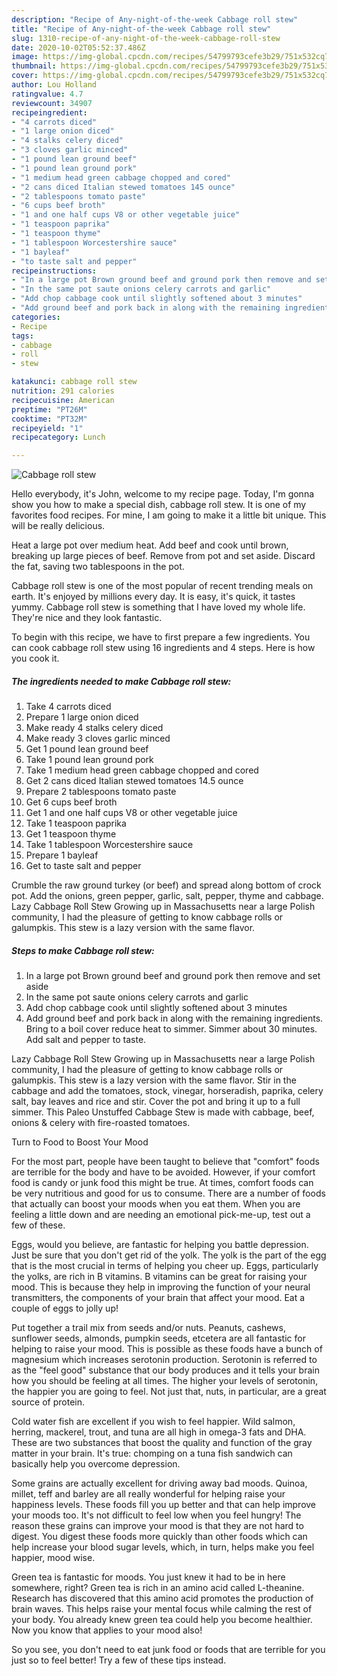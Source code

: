 ```yaml
---
description: "Recipe of Any-night-of-the-week Cabbage roll stew"
title: "Recipe of Any-night-of-the-week Cabbage roll stew"
slug: 1310-recipe-of-any-night-of-the-week-cabbage-roll-stew
date: 2020-10-02T05:52:37.486Z
image: https://img-global.cpcdn.com/recipes/54799793cefe3b29/751x532cq70/cabbage-roll-stew-recipe-main-photo.jpg
thumbnail: https://img-global.cpcdn.com/recipes/54799793cefe3b29/751x532cq70/cabbage-roll-stew-recipe-main-photo.jpg
cover: https://img-global.cpcdn.com/recipes/54799793cefe3b29/751x532cq70/cabbage-roll-stew-recipe-main-photo.jpg
author: Lou Holland
ratingvalue: 4.7
reviewcount: 34907
recipeingredient:
- "4 carrots diced"
- "1 large onion diced"
- "4 stalks celery diced"
- "3 cloves garlic minced"
- "1 pound lean ground beef"
- "1 pound lean ground pork"
- "1 medium head green cabbage chopped and cored"
- "2 cans diced Italian stewed tomatoes 145 ounce"
- "2 tablespoons tomato paste"
- "6 cups beef broth"
- "1 and one half cups V8 or other vegetable juice"
- "1 teaspoon paprika"
- "1 teaspoon thyme"
- "1 tablespoon Worcestershire sauce"
- "1 bayleaf"
- "to taste salt and pepper"
recipeinstructions:
- "In a large pot Brown ground beef and ground pork then remove and set aside"
- "In the same pot saute onions celery carrots and garlic"
- "Add chop cabbage cook until slightly softened about 3 minutes"
- "Add ground beef and pork back in along with the remaining ingredients. Bring to a boil cover reduce heat to simmer. Simmer about 30 minutes. Add salt and pepper to taste."
categories:
- Recipe
tags:
- cabbage
- roll
- stew

katakunci: cabbage roll stew 
nutrition: 291 calories
recipecuisine: American
preptime: "PT26M"
cooktime: "PT32M"
recipeyield: "1"
recipecategory: Lunch

---
```



![Cabbage roll stew](https://img-global.cpcdn.com/recipes/54799793cefe3b29/751x532cq70/cabbage-roll-stew-recipe-main-photo.jpg)

Hello everybody, it's John, welcome to my recipe page. Today, I'm gonna show you how to make a special dish, cabbage roll stew. It is one of my favorites food recipes. For mine, I am going to make it a little bit unique. This will be really delicious.

Heat a large pot over medium heat. Add beef and cook until brown, breaking up large pieces of beef. Remove from pot and set aside. Discard the fat, saving two tablespoons in the pot.

Cabbage roll stew is one of the most popular of recent trending meals on earth. It's enjoyed by millions every day. It is easy, it's quick, it tastes yummy. Cabbage roll stew is something that I have loved my whole life. They're nice and they look fantastic.


To begin with this recipe, we have to first prepare a few ingredients. You can cook cabbage roll stew using 16 ingredients and 4 steps. Here is how you cook it.

<!--inarticleads1-->

##### The ingredients needed to make Cabbage roll stew:

1. Take 4 carrots diced
1. Prepare 1 large onion diced
1. Make ready 4 stalks celery diced
1. Make ready 3 cloves garlic minced
1. Get 1 pound lean ground beef
1. Take 1 pound lean ground pork
1. Take 1 medium head green cabbage chopped and cored
1. Get 2 cans diced Italian stewed tomatoes 14.5 ounce
1. Prepare 2 tablespoons tomato paste
1. Get 6 cups beef broth
1. Get 1 and one half cups V8 or other vegetable juice
1. Take 1 teaspoon paprika
1. Get 1 teaspoon thyme
1. Take 1 tablespoon Worcestershire sauce
1. Prepare 1 bayleaf
1. Get to taste salt and pepper


Crumble the raw ground turkey (or beef) and spread along bottom of crock pot. Add the onions, green pepper, garlic, salt, pepper, thyme and cabbage. Lazy Cabbage Roll Stew Growing up in Massachusetts near a large Polish community, I had the pleasure of getting to know cabbage rolls or galumpkis. This stew is a lazy version with the same flavor. 

<!--inarticleads2-->

##### Steps to make Cabbage roll stew:

1. In a large pot Brown ground beef and ground pork then remove and set aside
1. In the same pot saute onions celery carrots and garlic
1. Add chop cabbage cook until slightly softened about 3 minutes
1. Add ground beef and pork back in along with the remaining ingredients. Bring to a boil cover reduce heat to simmer. Simmer about 30 minutes. Add salt and pepper to taste.


Lazy Cabbage Roll Stew Growing up in Massachusetts near a large Polish community, I had the pleasure of getting to know cabbage rolls or galumpkis. This stew is a lazy version with the same flavor. Stir in the cabbage and add the tomatoes, stock, vinegar, horseradish, paprika, celery salt, bay leaves and rice and stir. Cover the pot and bring it up to a full simmer. This Paleo Unstuffed Cabbage Stew is made with cabbage, beef, onions &amp; celery with fire-roasted tomatoes. 

Turn to Food to Boost Your Mood


For the most part, people have been taught to believe that "comfort" foods are terrible for the body and have to be avoided. However, if your comfort food is candy or junk food this might be true. At times, comfort foods can be very nutritious and good for us to consume. There are a number of foods that actually can boost your moods when you eat them. When you are feeling a little down and are needing an emotional pick-me-up, test out a few of these.

Eggs, would you believe, are fantastic for helping you battle depression. Just be sure that you don't get rid of the yolk. The yolk is the part of the egg that is the most crucial in terms of helping you cheer up. Eggs, particularly the yolks, are rich in B vitamins. B vitamins can be great for raising your mood. This is because they help in improving the function of your neural transmitters, the components of your brain that affect your mood. Eat a couple of eggs to jolly up!

Put together a trail mix from seeds and/or nuts. Peanuts, cashews, sunflower seeds, almonds, pumpkin seeds, etcetera are all fantastic for helping to raise your mood. This is possible as these foods have a bunch of magnesium which increases serotonin production. Serotonin is referred to as the "feel good" substance that our body produces and it tells your brain how you should be feeling at all times. The higher your levels of serotonin, the happier you are going to feel. Not just that, nuts, in particular, are a great source of protein.

Cold water fish are excellent if you wish to feel happier. Wild salmon, herring, mackerel, trout, and tuna are all high in omega-3 fats and DHA. These are two substances that boost the quality and function of the gray matter in your brain. It's true: chomping on a tuna fish sandwich can basically help you overcome depression. 

Some grains are actually excellent for driving away bad moods. Quinoa, millet, teff and barley are all really wonderful for helping raise your happiness levels. These foods fill you up better and that can help improve your moods too. It's not difficult to feel low when you feel hungry! The reason these grains can improve your mood is that they are not hard to digest. You digest these foods more quickly than other foods which can help increase your blood sugar levels, which, in turn, helps make you feel happier, mood wise.

Green tea is fantastic for moods. You just knew it had to be in here somewhere, right? Green tea is rich in an amino acid called L-theanine. Research has discovered that this amino acid promotes the production of brain waves. This helps raise your mental focus while calming the rest of your body. You already knew green tea could help you become healthier. Now you know that applies to your mood also!

So you see, you don't need to eat junk food or foods that are terrible for you just so to feel better! Try  a few  of  these  tips  instead.

